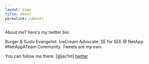```yaml
---
layout: page
title: About
permalink: /about/
---
```


About me? here's my twitter bio: 

Burger & Sushi Evangelist. IceCream Advocate. SE for SEE @ NetApp. #NetAppATeam Community. Tweets are my own.

You can follow me there: [@jac1nt] [twitter]

[twitter]:	http://twitter.com/@jac1nt

